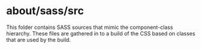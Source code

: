 # about/sass/src

This folder contains SASS sources that mimic the component-class hierarchy. These files
are gathered in to a build of the CSS based on classes that are used by the build.
